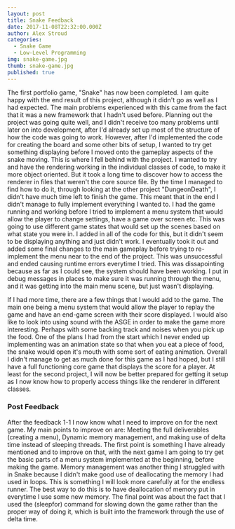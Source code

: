 ```yaml
---
layout: post
title: Snake Feedback
date: 2017-11-08T22:32:00.000Z
author: Alex Stroud
categories:
  - Snake Game
  - Low-Level Programming
img: snake-game.jpg
thumb: snake-game.jpg
published: true
---
```


The first portfolio game, "Snake" has now been completed. I am quite happy with the end result of this project, although it didn't go as well as I had expected. The main problems experienced with this came from the fact that it was a new framework that I hadn't used before.
Planning out the project was going quite well, and I didn't receive too many problems until later on into development, after I'd already set up most of the structure of how the code was going to work. However, after I'd implemented the code for creating the board and some other bits of setup, I wanted to try get something displaying before I moved onto the gameplay aspects of the snake moving. This is where I fell behind with the project. I wanted to try and have the rendering working in the individual classes of code, to make it more object oriented. But it took a long time to discover how to access the renderer in files that weren't the core source file. By the time I managed to find how to do it, through looking at the other project "DungeonDeath", I didn't have much time left to finish the game. This meant that in the end I didn't manage to fully implement everything I wanted to. I had the game running and working before I tried to implement a menu system that would allow the player to change settings, have a game over screen etc. This was going to use different game states that would set up the scenes based on what state you were in. I added in all of the code for this, but it didn't seem to be displaying anything and just didn't work. I eventually took it out and added some final changes to the main gameplay before trying to re-implement the menu near to the end of the project. This was unsuccessful and ended causing runtime errors everytime I tried. This was dissapointing because as far as I could see, the system should have been working. I put in debug messages in places to make sure it was running through the menu, and it was getting into the main menu scene, but just wasn't displaying.

If I had more time, there are a few things that I would add to the game. The main one being a menu system that would allow the player to replay the game and have an end-game screen with their score displayed. I would also like to look into using sound with the ASGE in order to make the game more interesting. Perhaps with some backing track and noises when you pick up the food. One of the plans I had from the start which I never ended up implementing was an animation state so that when you eat a piece of food, the snake would open it's mouth with some sort of eating animation. Overall I didn't manage to get as much done for this game as I had hoped, but I still have a full functioning core game that displays the score for a player. At least for the second project, I will now be better prepared for getting it setup as I now know how to properly access things like the renderer in different classes.

### Post Feedback
After the feedback 1-1 I now know what I need to improve on for the next game. My main points to improve on are:
Meeting the full deliverables (creating a menu),
Dynamic memory management,
and making use of delta time instead of sleeping threads.
The first point is something I have already mentioned and to improve on that, with the next game I am going to try get the basic parts of a menu system implemented at the beginning, before making the game. Memory management was another thing I struggled with in Snake because I didn't make good use of deallocating the memory I had used in loops. This is something I will look more carefully at for the endless runner. The best way to do this is to have deallocation of memory put in everytime I use some new memory. The final point was about the fact that I used the (sleepfor) command for slowing down the game rather than the proper way of doing it, which is built into the framework through the use of delta time.
